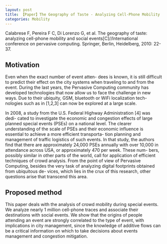 ```yaml
---
layout: post
title: 【Paper】The Geography of Taste - Analyzing Cell-Phone Mobility and Social Events
categories: Mobility
---
```


Calabrese F, Pereira F C, Di Lorenzo G, et al. The geography of taste: analyzing cell-phone mobility and social events[C]//International conference on pervasive computing. Springer, Berlin, Heidelberg, 2010: 22-37.

## Motivation

Even when the exact number of event atten- dees is known, it is still difficult to predict their effect on the city systems when traveling to and from the event. During the last years, the Pervasive Computing community has developed technologies that now allow us to face the challenge in new ways. Due to their ubiquity, GSM, bluetooth or WiFi localization tech- nologies such as in [1,2,3] can now be explored at a large scale.

In 2008, a study from the U.S. Federal Highway Administration [4] was dedi- cated to investigate the economic and congestion effects of large planned special events (PSEs) on a national level. The clearer understanding of the scale of PSEs and their economic influence is essential to achieve a more efficient transporta- tion planning and management of traffic logistics of such events. In that study, the authors find that there are approximately 24,000 PSEs annually with over 10,000 in attendance across USA, or approximately 470 per week. These num- bers, possibly similar in other parts of the world, call for application of efficient techniques of crowd analysis. From the point of view of Pervasive Computing, besides the very task of analyzing digital footprints obtained from ubiquitous de- vices, which lies in the crux of this research, other questions arise that transcend this area. 



## Proposed method

This paper deals with the analysis of crowd mobility during special events. We analyze nearly 1 million cell-phone traces and associate their destinations with social events. We show that the origins of people attending an event are strongly correlated to the type of event, with implications in city management, since the knowledge of additive flows can be a critical information on which to take decisions about events management and congestion mitigation.


